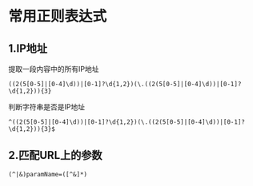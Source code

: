 # 常用正则表达式

## 1.IP地址

提取一段内容中的所有IP地址

``` 
((2(5[0-5]|[0-4]\d))|[0-1]?\d{1,2})(\.((2(5[0-5]|[0-4]\d))|[0-1]?\d{1,2})){3}
```

判断字符串是否是IP地址

```
^((2(5[0-5]|[0-4]\d))|[0-1]?\d{1,2})(\.((2(5[0-5]|[0-4]\d))|[0-1]?\d{1,2})){3}$
```

## 2.匹配URL上的参数

``` 
(^|&)paramName=([^&]*)
```



